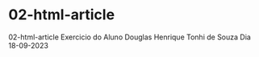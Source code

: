 # 02-html-article
02-html-article
Exercicio do Aluno Douglas Henrique Tonhi de Souza
Dia 18-09-2023
